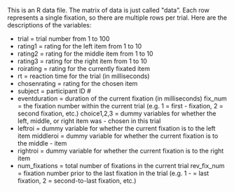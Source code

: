 This is an R data file.  The matrix of data is just called "data".  Each row represents a single fixation, so there are multiple rows per trial.  Here are the descriptions of the variables:

- trial = trial number from 1 to 100
- rating1 = rating for the left item from 1 to 10
- rating2 = rating for the middle item from 1 to 10
- rating3 = rating for the right item from 1 to 10
- roirating = rating for the currently fixated item
- rt = reaction time for the trial (in milliseconds)
- chosenrating = rating for the chosen item
- subject = participant ID #
- eventduration = duration of the current fixation (in milliseconds)
fix_num = the fixation number within the current trial (e.g. 1 = first - fixation, 2 = second fixation, etc.)
choice1,2,3 = dummy variables for whether the left, middle, or right item was - chosen in this trial
- leftroi = dummy variable for whether the current fixation is to the left item
middleroi = dummy variable for whether the current fixation is to the middle - item
- rightroi = dummy variable for whether the current fixation is to the right item
- num_fixations = total number of fixations in the current trial
rev_fix_num = fixation number prior to the last fixation in the trial (e.g. 1 - = last fixation, 2 = second-to-last fixation, etc.)